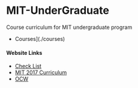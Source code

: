 # MIT-UnderGraduate
Course curriculum for MIT undergraduate program

- Courses](./courses)

#### Website Links
- [Check List](https://www.eecs.mit.edu/docs/ug/Checklist_2017.pdf)
- [MIT 2017 Curriculum](https://www.eecs.mit.edu/curriculum2017)
- [OCW](https://ocw.mit.edu/courses/mit-curriculum-guide/)

